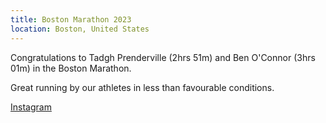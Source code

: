 ```yaml
---
title: Boston Marathon 2023
location: Boston, United States
---
```


Congratulations to Tadgh Prenderville (2hrs 51m) and Ben O'Connor (3hrs 01m) in the Boston Marathon. 

Great running by our athletes in less than favourable conditions. 

<a href="Chttps://www.instagram.com/p/CrJluacMc-O/" target="_blank" rel="noopener noreferrer">Instagram</a>



